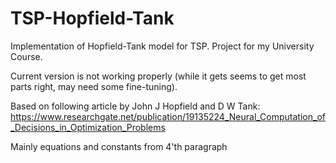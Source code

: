 # TSP-Hopfield-Tank
Implementation of Hopfield-Tank model for TSP. Project for my University Course.

Current version is not working properly (while it gets seems to get most parts right, may need some fine-tuning).

Based on following article by John J Hopfield and D W Tank:
https://www.researchgate.net/publication/19135224_Neural_Computation_of_Decisions_in_Optimization_Problems

Mainly equations and constants from 4'th paragraph






